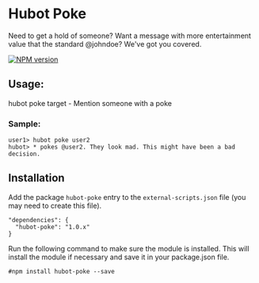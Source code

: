# Hubot Poke

Need to get a hold of someone? Want a message with more entertainment value that the standard @johndoe? We've got you covered.

[![NPM version](https://badge.fury.io/js/hubot-poke.png)](http://badge.fury.io/js/hubot-poke)

## Usage:

hubot poke target - Mention someone with a poke

### Sample:

    user1> hubot poke user2
    hubot> * pokes @user2. They look mad. This might have been a bad decision.

## Installation

Add the package `hubot-poke` entry to the `external-scripts.json` file
(you may need to create this file).

    "dependencies": {
      "hubot-poke": "1.0.x"
    }

Run the following command to make sure the module is installed. This will install the module if necessary and save it in your package.json file.

    #npm install hubot-poke --save

